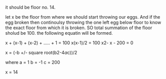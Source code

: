 it should be floor no. 14.

let x be the floor from where we should start throwing our eggs. And if the egg broken then continoulsy throwing the one left egg below floor to know the exact floor from which it is broken. SO total summation of the floor sholud be 100. the following equatin will be formed.

x + (x-1) + (x-2) + ..... + 1 = 100
x(x-1)/2 = 100
x2- x - 200 = 0

x = (-b +/- square root(b2-4*a*c))/2

where  a = 1
    b = -1
    c =  200

x = 14 